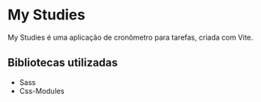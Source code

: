 # My Studies
My Studies é uma aplicação de cronômetro para tarefas, criada com Vite.

## Bibliotecas utilizadas
- Sass
- Css-Modules
